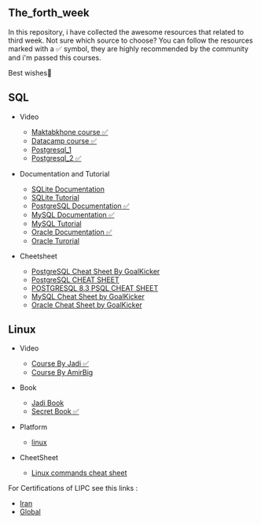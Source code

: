 ## The_forth_week
In this repository, i have collected the awesome resources that related to third week. Not sure which source to choose? You can follow the resources marked with a ✅ symbol, they are highly recommended by the community and i'm passed this courses.

Best wishes🌹

## SQL

- Video
  - [Maktabkhone course ✅](https://maktabkhooneh.org/course/%D9%BE%D8%A7%DB%8C%DA%AF%D8%A7%D9%87-%D8%AF%D8%A7%D8%AF%D9%87-mk214/)
  - [Datacamp course ✅](https://www.datacamp.com/completed/statement-of-accomplishment/course/3448b86944a36db4b7232508dfa878a672fa39b6)
  - [Postgresql_1](https://piped.video/playlist?list=PLdUn5H7OTUk1PSzkW_1KmEX_wASLw7X_M)
  - [Postgresql_2 ✅](https://downloadly.ir/elearning/video-tutorials/sql-and-postgresql-the-complete-developers-guide-9/)

- Documentation and Tutorial
  - [SQLite Documentation](https://www.sqlite.org/docs.html)
  - [SQLite Tutorial](https://www.sqlitetutorial.net/)
  - [PostgreSQL Documentation ✅](https://www.postgresql.org/docs/)
  - [MySQL Documentation ✅](https://dev.mysql.com/doc/)
  - [MySQL Tutorial](https://www.mysqltutorial.org/)
  - [Oracle Documentation ✅](https://docs.oracle.com/en/database/index.html)
  - [Oracle Turorial](https://www.oracletutorial.com/)

- Cheetsheet
  - [PostgreSQL Cheat Sheet By GoalKicker](https://books.goalkicker.com/PostgreSQLBook/PostgreSQLNotesForProfessionals.pdf)
  - [PostgreSQL CHEAT SHEET](https://www.postgresqltutorial.com/wp-content/uploads/2018/03/PostgreSQL-Cheat-Sheet.pdf)
  - [POSTGRESQL 8.3 PSQL CHEAT SHEET](http://www.postgresonline.com/downloads/special_feature/postgresql83_psql_cheatsheet.pdf)
  - [MySQL Cheat Sheet by GoalKicker](https://books.goalkicker.com/MySQLBook/MySQLNotesForProfessionals.pdf)
  - [Oracle Cheat Sheet by GoalKicker](https://books.goalkicker.com/OracleDatabaseBook/OracleDatabaseNotesForProfessionals.pdf)

## Linux

- Video
  - [Course By Jadi ✅](https://www.youtube.com/watch?v=AKkNUvEHXhk&list=PLFOYXCPEqdNUU55Xvgst8wGTWnz_sd-cj)
  - [Course By AmirBig](https://www.mongard.ir/courses/linux/)

- Book
  - [Jadi Book](https://linux1st.com/archives.html)
  - [Secret Book ✅](https://github.com/bit-orbit/the-secret-bit)

- Platform
  - [linux](https://linuxjourney.com/)

- CheetSheet
  - [Linux commands cheat sheet](https://www.guru99.com/linux-commands-cheat-sheet.html)


 
For Certifications of LIPC see this links : 
  - [Iran](https://arjang.ac.ir/international/%D8%A7%D9%85%D8%AA%D8%AD%D8%A7%D9%86%D8%A7%D8%AA-lpi)
  - [Global](https://www.lpi.org/our-certifications/lpic-1-overview/)
  
